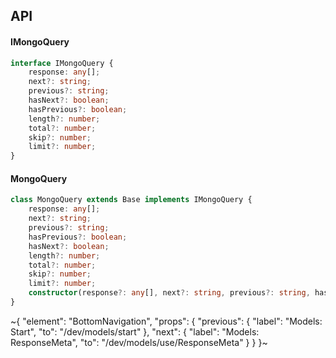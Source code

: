 

## API

#### IMongoQuery

```ts
interface IMongoQuery {
    response: any[];
    next?: string;
    previous?: string;
    hasNext?: boolean;
    hasPrevious?: boolean;
    length?: number;
    total?: number;
    skip?: number;
    limit?: number;
}
```

#### MongoQuery

```ts
class MongoQuery extends Base implements IMongoQuery {
    response: any[];
    next?: string;
    previous?: string;
    hasPrevious?: boolean;
    hasNext?: boolean;
    length?: number;
    total?: number;
    skip?: number;
    limit?: number;
    constructor(response?: any[], next?: string, previous?: string, hasPrevious?: boolean, hasNext?: boolean, length?: number, total?: number, skip?: number, limit?: number);
}
```


~{
  "element": "BottomNavigation",
  "props": {
    "previous": {
      "label": "Models: Start",
      "to": "/dev/models/start"
    },
    "next": {
      "label": "Models: ResponseMeta",
      "to": "/dev/models/use/ResponseMeta"
    }
  }
}~